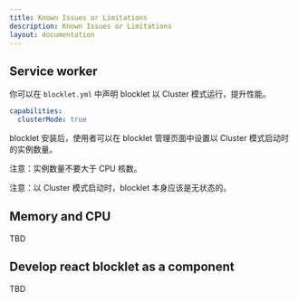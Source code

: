 ```yaml
---
title: Known Issues or Limitations
description: Known Issues or Limitations
layout: documentation
---
```


## Service worker

你可以在 `blocklet.yml` 中声明 blocklet 以 Cluster 模式运行，提升性能。

```yml
capabilities:
  clusterMode: true
```

blocklet 安装后，使用者可以在 blocklet 管理页面中设置以 Cluster 模式启动时的实例数量。

注意：实例数量不要大于 CPU 核数。

注意：以 Cluster 模式启动时，blocklet 本身应该是无状态的。

## Memory and CPU

TBD

## Develop react blocklet as a component

TBD
